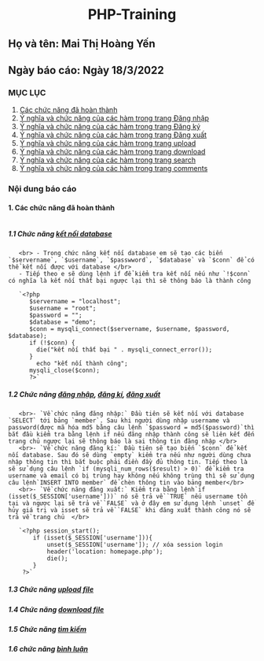 # <div align="center"><p> PHP-Training </p></div>
 ## Họ và tên: Mai Thị Hoàng Yến
 ## Ngày báo cáo: Ngày 18/3/2022
 ### MỤC LỤC
 1. [Các chức năng đã hoàn thành](#introduction)
 2. [Ý nghĩa và chức năng của các hàm trong trang Đăng nhập](/PHP-training/README.md/.)
 3. [Ý nghĩa và chức năng của các hàm trong trang Đăng ký](/PHP-training/README.md/.)
 4. [Ý nghĩa và chức năng của các hàm trong trang Đăng xuất](/PHP-training/README.md/.)
 5. [Ý nghĩa và chức năng của các hàm trong trang upload](/PHP-training/README.md/.)
 6. [Ý nghĩa và chức năng của các hàm trong trang download](/PHP-training/README.md/.)
 7. [Ý nghĩa và chức năng của các hàm trong trang search](/PHP-training/README.md/.)
 8. [Ý nghĩa và chức năng của các hàm trong trang comments](/PHP-training/README.md/.)
### Nội dung báo cáo 
#### 1. Các chức năng đã hoàn thành <a name="introduction"></a>
   ##### <br> 1.1 Chức năng [kết nối database](/ketnoi.php)</br>
       <br> - Trong chức năng kết nối database em sẽ tạo các biến `$servername`, `$username`, `$passwword`, `$database` và `$conn` để có thể kết nối được với database </br>  
       - Tiếp theo e sẽ dùng lệnh if để kiểm tra kết nối nếu như `!$conn` có nghĩa là kết nối thất bại ngược lại thì sẽ thông báo là thành công
       
       `<?php
          $servername = "localhost";
          $username = "root";
          $password = "";
          $database = "demo";
          $conn = mysqli_connect($servername, $username, $password, $database);
          if (!$conn) {
            die("kết nối thất bại " . mysqli_connect_error());
          }
            echo "kết nối thành công";
          mysqli_close($conn);
          ?>`
   
   ##### 1.2 Chức năng [đăng nhập](/signin.php), [đăng kí](/register.php), [đăng xuất](/signout.php)
       <br>- `Về chức năng đăng nhập:` Đầu tiên sẽ kết nối với database `SELECT` tới bảng `member`. Sau khi người dùng nhập username và password(được mã hóa md5 bằng câu lệnh `$password = md5($password)`thì bắt đầu kiểm tra bằng lệnh if nếu đăng nhập thành công sẽ liên kết đến trang chủ ngược lại sẽ thông báo là sai thông tin đăng nhập </br>
       <br>- `Về chức năng đăng kí:` Đầu tiên sẽ tạo biến `$conn` để kết nối database. Sau đó sẽ dùng `empty` kiểm tra nếu như người dùng chưa nhập thông tin thì bắt buộc phải điền đầy đủ thông tin. Tiếp theo là sẽ sử dụng câu lệnh `if (mysqli_num_rows($result) > 0)` để kiểm tra username và email có bị trùng hay không nếu không trùng thì sẽ sử dụng câu lệnh`INSERT INTO member` để chèn thông tin vào bảng member</br>
       <br>- `Về chức năng đăng xuất:` Kiểm tra bằng lệnh`if (isset($_SESSION['username']))` nó sẽ trả về `TRUE` nếu username tồn tại và ngược lại sẽ trả về `FALSE` và ở đây em sử dụng lệnh `unset` để hủy giá trị và isset sẽ trả về `FALSE` khi đăng xuất thành công nó sẽ trả về trang chủ  </br>
       
       `<?php session_start(); 
           if (isset($_SESSION['username'])){
               unset($_SESSION['username']); // xóa session login
               header('location: homepage.php');
               die();
           }
        ?>`

   ##### 1.3 Chức năng [upload file](/upload.php)
   
   ##### 1.4 Chức năng [download file](/download.php)
   
   ##### 1.5 Chức năng [tìm kiếm](/search.php)
   
   ##### 1.6 chức năng [bình luận](/comment.php)
 
